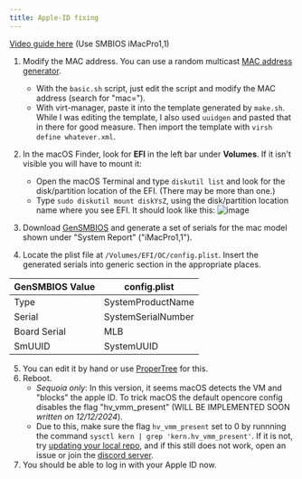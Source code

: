 ```yaml
---
title: Apple-ID fixing
---
```

 
[Video guide here](https://www.youtube.com/watch?v=vBRrCYZEjtI) (Use SMBIOS iMacPro1,1)

1. Modify the MAC address. You can use a random multicast [MAC address generator](https://www.hellion.org.uk/cgi-bin/randmac.pl).
    - With the `basic.sh` script, just edit the script and modify the MAC address (search for "mac=").
    - With virt-manager, paste it into the template generated by `make.sh`. While I was editing the template, I also used `uuidgen` and pasted that in there for good measure. Then import the template with `virsh define whatever.xml`.

2. In the macOS Finder, look for **EFI** in the left bar under **Volumes**. If it isn't visible you will have to mount it:
    - Open the macOS Terminal and type `diskutil list` and look for the disk/partition location of the EFI. (There may be more than one.)
    - Type `sudo diskutil mount diskYsZ`, using the disk/partition location name where you see EFI. It should look like this:
 ![image](https://oneclick-macos-simple-kvm.notaperson535.is-a.dev/img/efi%20partition.png)
3. Download [GenSMBIOS](https://github.com/corpnewt/GenSMBIOS) and generate a set of serials for the mac model shown under "System Report" ("iMacPro1,1").
4. Locate the plist file at `/Volumes/EFI/OC/config.plist`. Insert the generated serials into generic section in the appropriate places.

| GenSMBIOS Value | config.plist       |
| --------------- | ------------------ | 
| Type            | SystemProductName  | 
| Serial          | SystemSerialNumber |
| Board Serial    | MLB                |
| SmUUID          | SystemUUID         |

5. You can edit it by hand or use [ProperTree](https://github.com/corpnewt/ProperTree) for this.
6. Reboot.
    - *Sequoia only*: In this version, it seems macOS detects the VM and "blocks" the apple ID. To trick macOS the default opencore config disables the flag "hv_vmm_present" (WILL BE IMPLEMENTED SOON *written on 12/12/2024*).
    - Due to this, make sure the flag `hv_vmm_present` set to 0 by runnning the command `sysctl kern | grep 'kern.hv_vmm_present'`. If it is not, try [updating your local repo](/docs/start-here#important), and if this still does not work, open an issue or join the [discord server](https://discord.gg/XaEdCSPyNa).
7. You should be able to log in with your Apple ID now.
